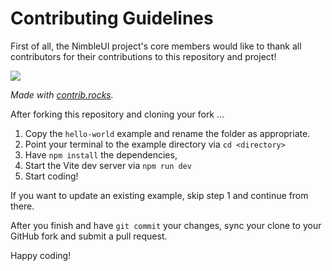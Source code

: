 # Contributing Guidelines

First of all, the NimbleUI project's core members would like to thank all contributors for their contributions to this repository and project!

<a href="https://github.com/nimble-ui/examples/graphs/contributors">
  <img src="https://contrib.rocks/image?repo=nimble-ui/examples" />
</a>

*Made with [contrib.rocks](https://contrib.rocks).*

After forking this repository and cloning your fork ...

1. Copy the `hello-world` example and rename the folder as appropriate.
2. Point your terminal to the example directory via `cd <directory>`
3. Have `npm install` the dependencies,
4. Start the Vite dev server via `npm run dev`
5. Start coding!

If you want to update an existing example, skip step 1 and continue from there.

After you finish and have `git commit` your changes, sync your clone to your GitHub fork and submit a pull request.

Happy coding!
